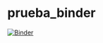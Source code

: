 # prueba_binder

[![Binder](https://mybinder.org/badge_logo.svg)](https://mybinder.org/v2/gh/alpika19186/ejercicios-condicion-y-estabilidad-mno-alpika19186/master?urlpath=lab)
